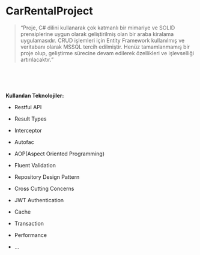 # CarRentalProject


<blockquote><q>Proje, C# dilini kullanarak çok katmanlı bir mimariye ve SOLID prensiplerine uygun olarak geliştirilmiş olan bir araba kiralama uygulamasıdır. CRUD işlemleri için Entity Framework kullanılmış ve veritabanı olarak MSSQL tercih edilmiştir. Henüz tamamlanmamış bir proje olup, geliştirme sürecine devam edilerek özellikleri ve işlevselliği artırılacaktır.</q></blockquote>

<br>

<br>

<br>

**Kullanılan Teknolojiler:**

- Restful API

- Result Types

- Interceptor

- Autofac

- AOP(Aspect Oriented Programming)

- Fluent Validation

- Repository Design Pattern

- Cross Cutting Concerns

- JWT Authentication

- Cache

- Transaction

- Performance
- ...
